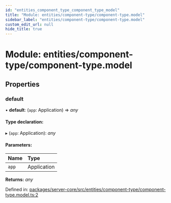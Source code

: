 ```yaml
---
id: "entities_component_type_component_type_model"
title: "Module: entities/component-type/component-type.model"
sidebar_label: "entities/component-type/component-type.model"
custom_edit_url: null
hide_title: true
---
```


# Module: entities/component-type/component-type.model

## Properties

### default

• **default**: (`app`: Application) => *any*

#### Type declaration:

▸ (`app`: Application): *any*

#### Parameters:

Name | Type |
:------ | :------ |
`app` | Application |

**Returns:** *any*

Defined in: [packages/server-core/src/entities/component-type/component-type.model.ts:2](https://github.com/xr3ngine/xr3ngine/blob/673ad6a5f/packages/server-core/src/entities/component-type/component-type.model.ts#L2)
